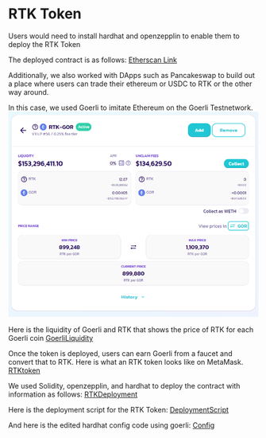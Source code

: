 # RTK Token

Users would need to install hardhat and openzepplin to enable them to deploy the RTK Token

The deployed contract is as follows:
[Etherscan Link](https://goerli.etherscan.io/address/0xFc81527762b47819ebD33A89bA31635058E61Ff9)

Additionally, we also worked with DApps such as Pancakeswap to build out a place where users can trade their ethereum or USDC to RTK or the other way around. 

In this case, we used Goerli to imitate Ethereum on the Goerli Testnetwork.
![PancakeSwapImage](https://github.com/mr-alex-leonov/Recycle-to-Earn/blob/Ritvik/LiquidityPanacakeSwap.PNG)

Here is the liquidity of Goerli and RTK that shows the price of RTK for each Goerli coin
[GoerliLiquidity](C:/Users/ritvi/Downloads/LiquidityPanacakeSwap.png)

Once the token is deployed, users can earn Goerli from a faucet and convert that to RTK. Here is what an RTK token looks like on MetaMask.
[RTKtoken](C:/Users/ritvi/Downloads/RTKtoken.png)

We used Solidity, openzepplin, and hardhat to deploy the contract with information as follows:
[RTKDeployment](C:/Users/ritvi/Downloads/RTKDeployment.png)

Here is the deployment script for the RTK Token:
[DeploymentScript](C:/Users/ritvi/Downloads/DeploymentScript.png)

And here is the edited hardhat config code using goerli:
[Config](C:/Users/ritvi/Downloads/ConfigFile.png)
